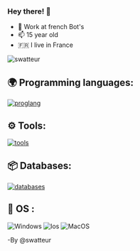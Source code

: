 ### Hey there! 👋
- 🪷 Work at french Bot's
- 📫 15 year old 
- 🇫🇷 I live in France

<p align="left"> <img src="https://komarev.com/ghpvc/?username=swatteur&label=Profile%20views&color=0e75b6&style=flat" alt="swatteur" /> 


## 🌍 Programming languages:

  [![proglang](https://skillicons.dev/icons?i=js,html,css,java,nextjs,react,powershell,tailwind&theme=dark)](https://github.com/swatteur/)


## ⚙️ Tools:

  [![tools](https://skillicons.dev/icons?i=git,github,figma,vscode,idea,aws,docker,kubernetes,discord&theme=dark)](https://github.com/swatteur)

  
## 📦 Databases:

 [![databases](https://skillicons.dev/icons?i=mysql,sqlite,mongodb&theme=dark)](https://github.com/swatteur)


## 🔧 OS :

 ![Windows](https://img.shields.io/badge/Windows-000000?style=for-the-badge&logo=windows&logoColor=white)
 ![Ios](https://img.shields.io/badge/iOS-000000?style=for-the-badge&logo=ios&logoColor=white)
 ![MacOS](https://img.shields.io/badge/MACOS-000000?style=for-the-badge&logo=ios&logoColor=white)


-By @swatteur
